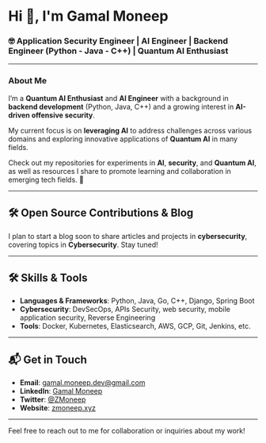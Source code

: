 # Hi 👋, I'm Gamal Moneep

### 🤓 Application Security Engineer | AI Engineer | Backend Engineer (Python - Java - C++) | Quantum AI Enthusiast



---

### About Me  

I’m a **Quantum AI Enthusiast** and **AI Engineer** with a background in **backend development** (Python, Java, C++) and a growing interest in **AI-driven offensive security**.  

My current focus is on **leveraging AI** to address challenges across various domains and exploring innovative applications of **Quantum AI** in many fields.  

Check out my repositories for experiments in **AI**, **security**, and **Quantum AI**, as well as resources I share to promote learning and collaboration in emerging tech fields. 🚀  



---

## 🛠 Open Source Contributions & Blog

I plan to start a blog soon to share articles and projects in **cybersecurity**, covering topics in **Cybersecurity**. Stay tuned!

---

## 🛠 Skills & Tools

- **Languages & Frameworks**: Python, Java, Go, C++, Django, Spring Boot
- **Cybersecurity**: DevSecOps, APIs Security, web security, mobile application security, Reverse Engineering
- **Tools**: Docker, Kubernetes, Elasticsearch, AWS, GCP, Git, Jenkins, etc.

---

## 📬 Get in Touch

- **Email**: [gamal.moneep.dev@gmail.com](mailto:gamal.moneep.dev@gmail.com)
- **LinkedIn**: [Gamal Moneep](https://www.linkedin.com/in/gamal-moneep/)
- **Twitter**: [@ZMoneep](https://twitter.com/ZMoneep)
- **Website**: [zmoneep.xyz](https://zmoneep.xyz)

---

Feel free to reach out to me for collaboration or inquiries about my work!
